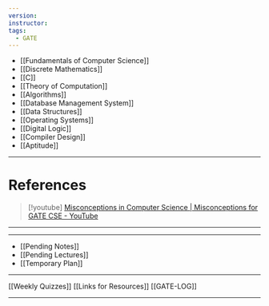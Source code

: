 ```yaml
---
version: 
instructor: 
tags:
  - GATE
---
```


- [[Fundamentals of Computer Science]]
- [[Discrete Mathematics]]
- [[C]]
- [[Theory of Computation]]
- [[Algorithms]]
- [[Database Management System]]
- [[Data Structures]]
- [[Operating Systems]]
- [[Digital Logic]]
- [[Compiler Design]]
- [[Aptitude]]




---

# References

> [!youtube] 
> [Misconceptions in Computer Science | Misconceptions for GATE CSE - YouTube](https://www.youtube.com/playlist?list=PLIPZ2_p3RNHh1eUa2maGFYeI1oc6XBdfA)


---

---
- [[Pending Notes]]
- [[Pending Lectures]]
- [[Temporary Plan]]
---
[[Weekly Quizzes]]
[[Links for Resources]]
[[GATE-LOG]]

---